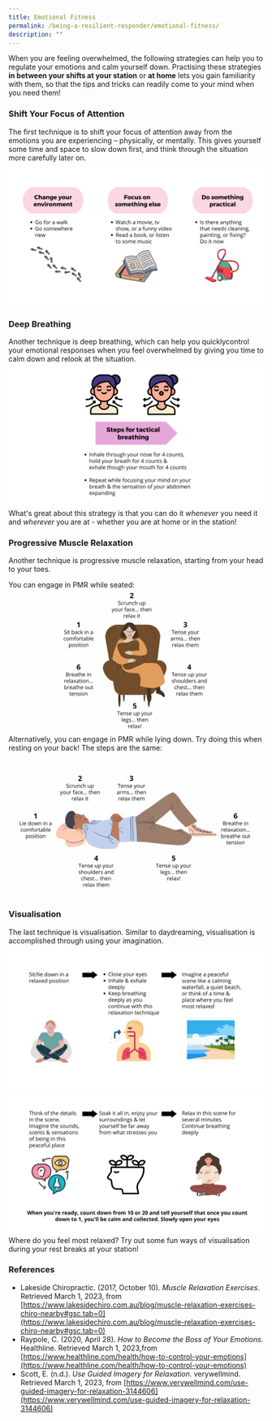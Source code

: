 ```yaml
---
title: Emotional Fitness
permalink: /being-a-resilient-responder/emotional-fitness/
description: ""
---
```

When you are feeling overwhelmed, the following strategies can help you to regulate your emotions and calm yourself down. Practising these strategies **in between your shifts at your station** or **at home** lets you gain familiarity with them, so that the tips and tricks can readily come to your mind when you need them!

### Shift Your Focus of Attention
The first technique is to shift your focus of attention away from the emotions you are experiencing – physically, or mentally. This gives yourself some time and space to slow down first, and think through the situation more carefully later on.
![](/images/emotional%20fitness%201%20(larger).png)

### Deep Breathing
Another technique is deep breathing, which can help you quicklycontrol your emotional responses when you feel overwhelmed by giving you time to calm down and relook at the situation. 
![](/images/emotional%20fitness%202%20(larger).png)
What's great about this strategy is that you can do it *whenever* you need it and *wherever* you are at - whether you are at home or in the station!

### Progressive Muscle Relaxation
Another technique is progressive muscle relaxation, starting from your head to your toes. 

You can engage in PMR while seated:
![](/images/emotional%20fitness%203b.png)
Alternatively, you can engage in PMR while lying down. Try doing this when resting on your back! The steps are the same:
![](/images/emotional%20fitness%203a.png)

### Visualisation
The last technique is visualisation. Similar to daydreaming, visualisation is accomplished through using your imagination.
![](/images/emotional%20fitness%204a%20(larger).png)
![](/images/emotional%20fitness%204b%20(larger).png)
Where do you feel most relaxed? Try out some fun ways of visualisation during your rest breaks at your station!

### References
* Lakeside Chiropractic. (2017, October 10). _Muscle Relaxation Exercises_. Retrieved March 1, 2023, from [https://www.lakesidechiro.com.au/blog/muscle-relaxation-exercises-chiro-nearby#gsc.tab=0](https://www.lakesidechiro.com.au/blog/muscle-relaxation-exercises-chiro-nearby#gsc.tab=0)
* Raypole, C. (2020, April 28). *How to Become the Boss of Your Emotions*. Healthline. Retrieved March 1, 2023,from [https://www.healthline.com/health/how-to-control-your-emotions](https://www.healthline.com/health/how-to-control-your-emotions)
* Scott, E. (n.d.).  _Use Guided Imagery for Relaxation_. verywellmind. Retrieved March 1, 2023, from [https://www.verywellmind.com/use-guided-imagery-for-relaxation-3144606](https://www.verywellmind.com/use-guided-imagery-for-relaxation-3144606)